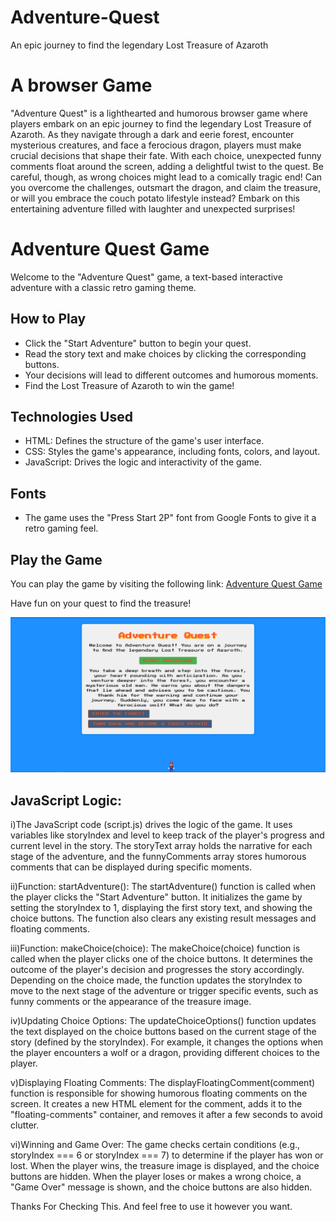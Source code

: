 # Adventure-Quest
An epic journey to find the legendary Lost Treasure of Azaroth


# A browser Game
"Adventure Quest" is a lighthearted and humorous browser game where players embark on an epic journey to find the legendary Lost Treasure of Azaroth. As they navigate through a dark and eerie forest, encounter mysterious creatures, and face a ferocious dragon, players must make crucial decisions that shape their fate. With each choice, unexpected funny comments float around the screen, adding a delightful twist to the quest. Be careful, though, as wrong choices might lead to a comically tragic end! Can you overcome the challenges, outsmart the dragon, and claim the treasure, or will you embrace the couch potato lifestyle instead? Embark on this entertaining adventure filled with laughter and unexpected surprises!
# Adventure Quest Game

Welcome to the "Adventure Quest" game, a text-based interactive adventure with a classic retro gaming theme.

## How to Play
- Click the "Start Adventure" button to begin your quest.
- Read the story text and make choices by clicking the corresponding buttons.
- Your decisions will lead to different outcomes and humorous moments.
- Find the Lost Treasure of Azaroth to win the game!

## Technologies Used
- HTML: Defines the structure of the game's user interface.
- CSS: Styles the game's appearance, including fonts, colors, and layout.
- JavaScript: Drives the logic and interactivity of the game.

## Fonts
- The game uses the "Press Start 2P" font from Google Fonts to give it a retro gaming feel.

## Play the Game
You can play the game by visiting the following link: [Adventure Quest Game](https://kavyamittal99.github.io/Adventure-Quest/)

Have fun on your quest to find the treasure!

![Adventure Quest Screenshot](screenshot.png)

## JavaScript Logic:

i)The JavaScript code (script.js) drives the logic of the game. It uses variables like storyIndex and level to keep track of the player's progress and current level in the story. The storyText array holds the narrative for each stage of the adventure, and the funnyComments array stores humorous comments that can be displayed during specific moments.

ii)Function: startAdventure():
The startAdventure() function is called when the player clicks the "Start Adventure" button. It initializes the game by setting the storyIndex to 1, displaying the first story text, and showing the choice buttons. The function also clears any existing result messages and floating comments.

iii)Function: makeChoice(choice):
The makeChoice(choice) function is called when the player clicks one of the choice buttons. It determines the outcome of the player's decision and progresses the story accordingly. Depending on the choice made, the function updates the storyIndex to move to the next stage of the adventure or trigger specific events, such as funny comments or the appearance of the treasure image.

iv)Updating Choice Options:
The updateChoiceOptions() function updates the text displayed on the choice buttons based on the current stage of the story (defined by the storyIndex). For example, it changes the options when the player encounters a wolf or a dragon, providing different choices to the player.

v)Displaying Floating Comments:
The displayFloatingComment(comment) function is responsible for showing humorous floating comments on the screen. It creates a new HTML element for the comment, adds it to the "floating-comments" container, and removes it after a few seconds to avoid clutter.

vi)Winning and Game Over:
The game checks certain conditions (e.g., storyIndex === 6 or storyIndex === 7) to determine if the player has won or lost. When the player wins, the treasure image is displayed, and the choice buttons are hidden. When the player loses or makes a wrong choice, a "Game Over" message is shown, and the choice buttons are also hidden.


Thanks For Checking This. And feel free to use it however you want.

